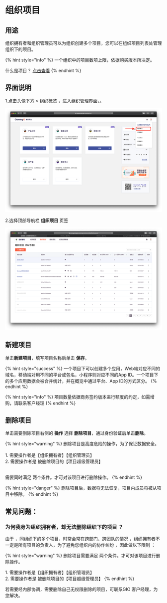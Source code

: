 # 组织项目

## 用途

组织拥有者和组织管理员可以为组织创建多个项目，您可以在组织项目列表处管理组织下的项目。

{% hint style="info" %}
一个组织中的项目数项上限，依据购买版本所决定。

什么是项目？ [点击查看](https://app.gitbook.com/@growingio/s/v3/\~/drafts/-MBcwXbYNkFvkWTAXo-d/product-manual/projectmange)
{% endhint %}

## 界面说明

1.点击头像下方 > 组织概览 ，进入组织管理界面，。

![](<../../.gitbook/assets/ying-mu-jie-tu-20200617-xia-wu-7.30.08 (1).png>)

2.选择顶部导航栏 **组织项目** 页签

![](../../.gitbook/assets/ying-mu-jie-tu-20200418-xia-wu-5.21.14.png)

## 新建项目

单击**新建项目**，填写项目名称后单击 **保存**。

{% hint style="success" %}
一个项目下可以创建多个应用，Web端对应不同的域名，移动端对用不同的平台或包名，小程序则对应不同的App ID。一个项目下的多个应用数据会被合并统计，并在概览中通过平台、App ID的方式区分。
{% endhint %}

{% hint style="info" %}
项目数量依据商务签约版本进行额度的约定，如需增购，请联系客户经理
{% endhint %}



## 删除项目

单击需要删除项目右侧的  **操作** 选择 **删除项目**，通过身份验证后单击**删除**。

{% hint style="warning" %}
删除项目是高度危险的操作，为了保证数据安全。\
\
1\.  需要操作者是【组织拥有者】【组织管理员】 \
2\. 需要操作者是  被删除项目的【项目超级管理员】

&#x20;\
需要同时满足 两个条件。才可对该项目进行删除操作。
{% endhint %}

{% hint style="danger" %}
删除项目后，数据将无法恢复，项目内成员将被从项目中移除。
{% endhint %}





## 常见问题：

### 为何我身为组织拥有者，却无法删除组织下的项目 ？

由于 ，同组织下的多个项目，时常会常在跨部门、跨团队的情况 ，组织拥有者不一定是所有项目的负责人，为了避免您组织内的协作纠纷 ，因此做以下限制 ：

{% hint style="warning" %}
删除项目需要满足 两个条件。才可对该项目进行删除操作。

1\.  需要操作者是【组织拥有者】【组织管理员】 \
2\. 需要操作者是  被删除项目的【项目超级管理员】
{% endhint %}

若需要经内部协调，需要删除自己无权限删除的项目，可联系GIO 客户经理，为您解决。

